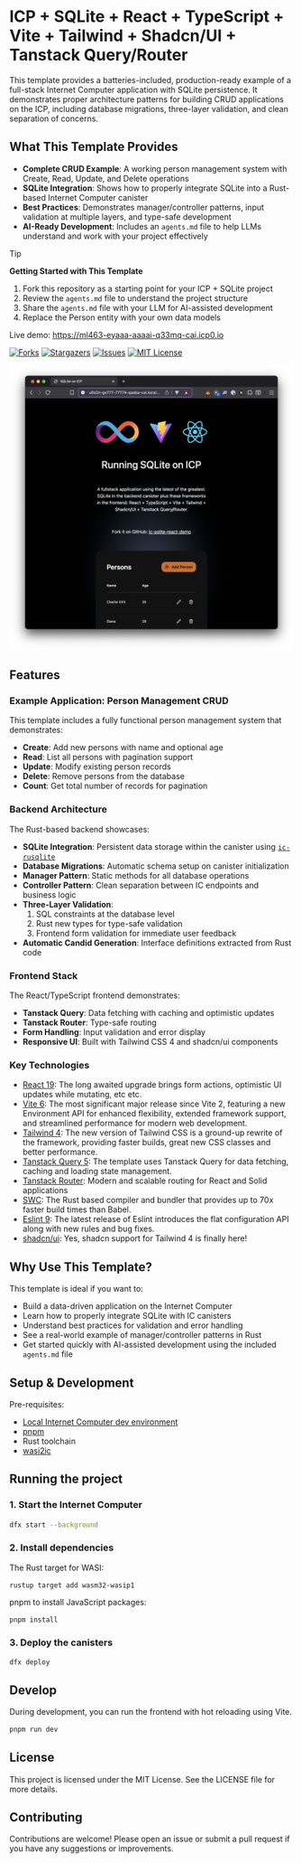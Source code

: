 # ICP + SQLite + React + TypeScript + Vite + Tailwind + Shadcn/UI + Tanstack Query/Router

This template provides a batteries-included, production-ready example of a full-stack Internet Computer application with SQLite persistence. It demonstrates proper architecture patterns for building CRUD applications on the ICP, including database migrations, three-layer validation, and clean separation of concerns.

## What This Template Provides

- **Complete CRUD Example**: A working person management system with Create, Read, Update, and Delete operations
- **SQLite Integration**: Shows how to properly integrate SQLite into a Rust-based Internet Computer canister
- **Best Practices**: Demonstrates manager/controller patterns, input validation at multiple layers, and type-safe development
- **AI-Ready Development**: Includes an `agents.md` file to help LLMs understand and work with your project effectively

> [!TIP]
> **Getting Started with This Template**
>
> 1. Fork this repository as a starting point for your ICP + SQLite project
> 2. Review the `agents.md` file to understand the project structure
> 3. Share the `agents.md` file with your LLM for AI-assisted development
> 4. Replace the Person entity with your own data models
>
> Live demo: <https://ml463-eyaaa-aaaai-q33mq-cai.icp0.io>

[![Forks][forks-shield]][forks-url]
[![Stargazers][stars-shield]][stars-url]
[![Issues][issues-shield]][issues-url]
[![MIT License][license-shield]](LICENSE)

![](./media/screenshot.png)

## Features

### Example Application: Person Management CRUD

This template includes a fully functional person management system that demonstrates:
- **Create**: Add new persons with name and optional age
- **Read**: List all persons with pagination support
- **Update**: Modify existing person records
- **Delete**: Remove persons from the database
- **Count**: Get total number of records for pagination

### Backend Architecture

The Rust-based backend showcases:
- **SQLite Integration**: Persistent data storage within the canister using [`ic-rusqlite`](https://github.com/wasm-forge/ic-rusqlite)
- **Database Migrations**: Automatic schema setup on canister initialization
- **Manager Pattern**: Static methods for all database operations
- **Controller Pattern**: Clean separation between IC endpoints and business logic
- **Three-Layer Validation**:
  1. SQL constraints at the database level
  2. Rust new types for type-safe validation
  3. Frontend form validation for immediate user feedback
- **Automatic Candid Generation**: Interface definitions extracted from Rust code

### Frontend Stack

The React/TypeScript frontend demonstrates:
- **Tanstack Query**: Data fetching with caching and optimistic updates
- **Tanstack Router**: Type-safe routing
- **Form Handling**: Input validation and error display
- **Responsive UI**: Built with Tailwind CSS 4 and shadcn/ui components

### Key Technologies

- [React 19](https://react.dev): The long awaited upgrade brings form actions, optimistic UI updates while mutating, etc etc.
- [Vite 6](https://vite.dev/): The most significant major release since Vite 2, featuring a new Environment API for enhanced flexibility, extended framework support, and streamlined performance for modern web development.
- [Tailwind 4](https://tailwindcss.com/docs/v4-beta): The new version of Tailwind CSS is a ground-up rewrite of the framework, providing faster builds, great new CSS classes and better performance.
- [Tanstack Query 5](https://tanstack.com/query/latest): The template uses Tanstack Query for data fetching, caching and loading state management.
- [Tanstack Router](https://tanstack.com/router/latest): Modern and scalable routing for React and Solid applications
- [SWC](https://swc.rs/): The Rust based compiler and bundler that provides up to 70x faster build times than Babel.
- [Eslint 9](https://eslint.org/): The latest release of Eslint introduces the flat configuration API along with new rules and bug fixes.
- [shadcn/ui](https://ui.shadcn.com/): Yes, shadcn support for Tailwind 4 is finally here!

## Why Use This Template?

This template is ideal if you want to:
- Build a data-driven application on the Internet Computer
- Learn how to properly integrate SQLite with IC canisters
- Understand best practices for validation and error handling
- See a real-world example of manager/controller patterns in Rust
- Get started quickly with AI-assisted development using the included `agents.md` file

## Setup & Development

Pre-requisites:

- [Local Internet Computer dev environment](https://internetcomputer.org/docs/current/developer-docs/backend/rust/dev-env)
- [pnpm](https://pnpm.io/installation)
- Rust toolchain 
- [wasi2ic](https://github.com/wasm-forge/wasi2ic) 

## Running the project

### 1. Start the Internet Computer

```bash
dfx start --background
```

### 2. Install dependencies

The Rust target for WASI:
```
rustup target add wasm32-wasip1
```

pnpm to install JavaScript packages:
```
pnpm install
```

### 3. Deploy the canisters

```
dfx deploy
```

## Develop

During development, you can run the frontend with hot reloading using Vite.

```bash
pnpm run dev
```

## License

This project is licensed under the MIT License. See the LICENSE file for more
details.

## Contributing

Contributions are welcome! Please open an issue or submit a pull request if you
have any suggestions or improvements.

[forks-shield]: https://img.shields.io/github/forks/kristoferlund/ic-sqlite-react-demo.svg?style=for-the-badge
[forks-url]: https://github.com/kristoferlund/ic-sqlite-react-demo/network/members
[stars-shield]: https://img.shields.io/github/stars/kristoferlund/ic-sqlite-react-demo?style=for-the-badge
[stars-url]: https://github.com/kristoferlund/ic-sqlite-react-demo/stargazers
[issues-shield]: https://img.shields.io/github/issues/kristoferlund/ic-sqlite-react-demo.svg?style=for-the-badge
[issues-url]: https://github.com/kristoferlund/ic-sqlite-react-demo/issues
[license-shield]: https://img.shields.io/github/license/kristoferlund/ic-sqlite-react-demo.svg?style=for-the-badge
